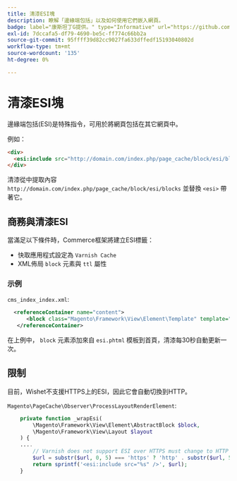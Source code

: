 ```yaml
---
title: 清漆ESI塊
description: 瞭解「邊緣端包括」以及如何使用它們嵌入網頁。
badge: label="康斯坦丁G提供。" type="Informative" url="https://github.com/goivvy" tooltip="Konstantin G."
exl-id: 7dccafa5-df79-4690-be5c-ff774c66bb2a
source-git-commit: 95ffff39d82cc9027fa633dffedf15193040802d
workflow-type: tm+mt
source-wordcount: '135'
ht-degree: 0%

---
```


# 清漆ESI塊

邊緣端包括(ESI)是特殊指令，可用於將網頁包括在其它網頁中。

例如：

```html
<div>
  <esi:include src="http://domain.com/index.php/page_cache/block/esi/blocks"/>
</div>
```

清漆從中提取內容 `http://domain.com/index.php/page_cache/block/esi/blocks` 並替換 `<esi>` 帶著它。

## 商務與清漆ESI

當滿足以下條件時，Commerce框架將建立ESI標籤：

- 快取應用程式設定為 `Varnish Cache`
- XML佈局 `block` 元素與 `ttl` 屬性

### 示例

`cms_index_index.xml`:

```xml
  <referenceContainer name="content">
      <block class="Magento\Framework\View\Element\Template" template="Magento_Paypal::esi.phtml" ttl="30"/>
   </referenceContainer>
```

在上例中， `block` 元素添加來自 `esi.phtml` 模板到首頁，清漆每30秒自動更新一次。

## 限制

目前，Wishet不支援HTTPS上的ESI，因此它會自動切換到HTTP。

`Magento\PageCache\Observer\ProcessLayoutRenderElement`:

```php
    private function _wrapEsi(
        \Magento\Framework\View\Element\AbstractBlock $block,
        \Magento\Framework\View\Layout $layout
    ) {
    ....
        // Varnish does not support ESI over HTTPS must change to HTTP
        $url = substr($url, 0, 5) === 'https' ? 'http' . substr($url, 5) : $url;
        return sprintf('<esi:include src="%s" />', $url);
    }
```

